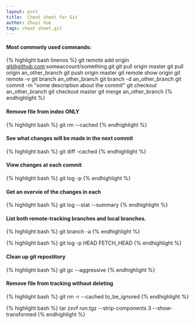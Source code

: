 ```yaml
---
layout: post
title:  Cheat sheet for Git
author: Zhuyi Xue
tags: cheat sheet,git
---
```



#### Most commonly used commands:

{% highlight bash linenos %}
git remote add origin git@github.com:someaccount/something.git
git pull origin master
git pull origin an_other_branch
git push origin master
git remote show origin
git remote -v
git branch an_other_branch
git branch -d an_other_branch
git commit -m "some description about the commit"
git checkout an_other_branch
git checkout master
git merge an_other_branch
{% endhighlight %}

#### Remove file from index ONLY
{% highlight bash %}
git rm --cached
{% endhighlight %}

#### See what changes will be made in the next commit
{% highlight bash %}
git diff -cached
{% endhighlight %}

#### View changes at each commit
{% highlight bash %}
git log -p
{% endhighlight %}

#### Get an overvie of the changes in each
{% highlight bash %}
git log --stat --summary
{% endhighlight %}

#### List both remote-tracking branches and local branches.
{% highlight bash %}
git branch -a
{% endhighlight %}

{% highlight bash %}
git log -p HEAD FETCH_HEAD
{% endhighlight %}

#### Clean up git repostitory
{% highlight bash %}
git gc --aggressive
{% endhighlight %}

#### Remove file from tracking without deleting
{% highlight bash %}
git rm -r --cached to_be_ignored
{% endhighlight %}

{% highlight bash %}
tar zxvf run.tgz --strip-components 3 --show-transformed
{% endhighlight %}
